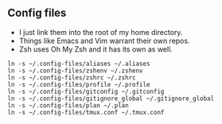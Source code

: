 Config files
---------------------
* I just link them into the root of my home directory.
* Things like Emacs and Vim warrant their own repos.
* Zsh uses Oh My Zsh and it has its own as well.

```
ln -s ~/.config-files/aliases ~/.aliases
ln -s ~/.config-files/zshenv ~/.zshenv
ln -s ~/.config-files/zshrc ~/.zshrc
ln -s ~/.config-files/profile ~/.profile
ln -s ~/.config-files/gitconfig ~/.gitconfig
ln -s ~/.config-files/gitignore_global ~/.gitignore_global
ln -s ~/.config-files/plan ~/.plan
ln -s ~/.config-files/tmux.conf ~/.tmux.conf
```

